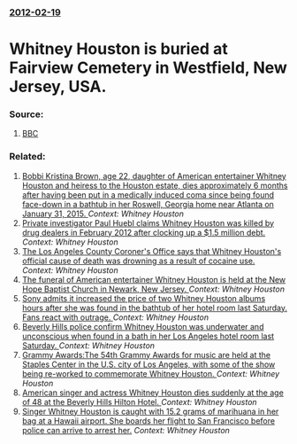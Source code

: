 ### [2012-02-19](/news/2012/02/19/index.md)

# Whitney Houston is buried at Fairview Cemetery in Westfield, New Jersey, USA. 




### Source:

1. [BBC](http://www.bbc.co.uk/news/entertainment-arts-17088642)

### Related:

1. [Bobbi Kristina Brown, age 22, daughter of American entertainer Whitney Houston and heiress to the Houston estate, dies approximately 6 months after having been put in a medically induced coma since being found face-down in a bathtub in her Roswell, Georgia home near Atlanta on January 31, 2015. ](/news/2015/07/26/bobbi-kristina-brown-age-22-daughter-of-american-entertainer-whitney-houston-and-heiress-to-the-houston-estate-dies-approximately-6-month.md) _Context: Whitney Houston_
2. [Private investigator Paul Huebl claims Whitney Houston was killed by drug dealers in February 2012 after clocking up a $1.5 million debt. ](/news/2012/12/27/private-investigator-paul-huebl-claims-whitney-houston-was-killed-by-drug-dealers-in-february-2012-after-clocking-up-a-1-5-million-debt.md) _Context: Whitney Houston_
3. [The Los Angeles County Coroner's Office says that Whitney Houston's official cause of death was drowning as a result of cocaine use. ](/news/2012/03/22/the-los-angeles-county-coroner-s-office-says-that-whitney-houston-s-official-cause-of-death-was-drowning-as-a-result-of-cocaine-use.md) _Context: Whitney Houston_
4. [The funeral of American entertainer Whitney Houston is held at the New Hope Baptist Church in Newark, New Jersey. ](/news/2012/02/18/the-funeral-of-american-entertainer-whitney-houston-is-held-at-the-new-hope-baptist-church-in-newark-new-jersey.md) _Context: Whitney Houston_
5. [Sony admits it increased the price of two Whitney Houston albums hours after she was found in the bathtub of her hotel room last Saturday. Fans react with outrage. ](/news/2012/02/15/sony-admits-it-increased-the-price-of-two-whitney-houston-albums-hours-after-she-was-found-in-the-bathtub-of-her-hotel-room-last-saturday-f.md) _Context: Whitney Houston_
6. [Beverly Hills police confirm Whitney Houston was underwater and unconscious when found in a bath in her Los Angeles hotel room last Saturday. ](/news/2012/02/13/beverly-hills-police-confirm-whitney-houston-was-underwater-and-unconscious-when-found-in-a-bath-in-her-los-angeles-hotel-room-last-saturday.md) _Context: Whitney Houston_
7. [Grammy Awards:The 54th Grammy Awards for music are held at the Staples Center in the U.S. city of Los Angeles, with some of the show being re-worked to commemorate Whitney Houston. ](/news/2012/02/12/grammy-awards-pthe-54th-grammy-awards-for-music-are-held-at-the-staples-center-in-the-u-s-city-of-los-angeles-with-some-of-the-show-being.md) _Context: Whitney Houston_
8. [American singer and actress Whitney Houston dies suddenly at the age of 48 at the Beverly Hills Hilton Hotel. ](/news/2012/02/11/american-singer-and-actress-whitney-houston-dies-suddenly-at-the-age-of-48-at-the-beverly-hills-hilton-hotel.md) _Context: Whitney Houston_
9. [Singer Whitney Houston is caught with 15.2 grams of marihuana in her bag at a Hawaii airport. She boards her flight to San Francisco before police can arrive to arrest her.](/news/2000/01/11/singer-whitney-houston-is-caught-with-15-2-grams-of-marihuana-in-her-bag-at-a-hawaii-airport-she-boards-her-flight-to-san-francisco-before.md) _Context: Whitney Houston_
